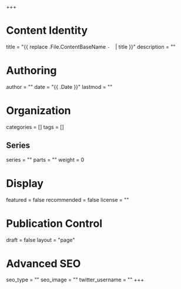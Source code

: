 +++
# Content Identity
title = "{{ replace .File.ContentBaseName `-` ` ` | title }}"
description = ""

# Authoring
author = ""
date = "{{ .Date }}"
lastmod = ""

# Organization
categories = []
tags = []
## Series
series = ""
parts = ""
weight = 0

# Display
featured = false
recommended = false
license = ""

# Publication Control
draft = false
layout = "page"

# Advanced SEO
seo_type = ""
seo_image = ""
twitter_username = ""
+++
